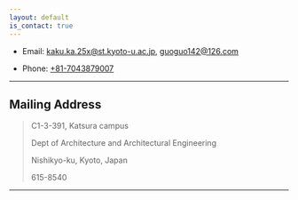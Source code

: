 ```yaml
---
layout: default
is_contact: true
---
```


* Email: [kaku.ka.25x@st.kyoto-u.ac.jp](mailto:kaku.ka.25x@st.kyoto-u.ac.jp), [guoguo142@126.com](mailto:guoguo142@126.com)

* Phone: [+81-7043879007](tel:++81-7043879007)

---

## Mailing Address

> C1-3-391, Katsura campus
>
> Dept of Architecture and Architectural Engineering
>
> Nishikyo-ku, Kyoto, Japan
>
>615-8540

---

